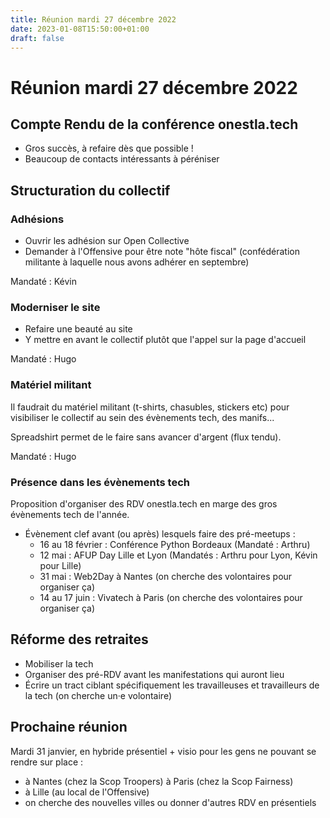 ```yaml
---
title: Réunion mardi 27 décembre 2022
date: 2023-01-08T15:50:00+01:00
draft: false
---
```


# Réunion mardi 27 décembre 2022

## Compte Rendu de la conférence onestla.tech

* Gros succès, à refaire dès que possible !
* Beaucoup de contacts intéressants à péréniser

## Structuration du collectif

### Adhésions

* Ouvrir les adhésion sur Open Collective
* Demander à l'Offensive pour être note "hôte fiscal" (confédération militante à laquelle nous avons adhérer en septembre)

Mandaté : Kévin

### Moderniser le site

* Refaire une beauté au site
* Y mettre en avant le collectif plutôt que l'appel sur la page d'accueil

Mandaté : Hugo

### Matériel militant

Il faudrait du matériel militant (t-shirts, chasubles, stickers etc) pour visibiliser le collectif au sein des évènements tech, des manifs...

Spreadshirt permet de le faire sans avancer d'argent (flux tendu).

Mandaté : Hugo

### Présence dans les évènements tech

Proposition d'organiser des RDV onestla.tech en marge des gros évènements tech de l'année.

* Évènement clef avant (ou après) lesquels faire des pré-meetups :
  * 16 au 18 février : Conférence Python Bordeaux (Mandaté : Arthru)
  * 12 mai : AFUP Day Lille et Lyon (Mandatés : Arthru pour Lyon, Kévin pour Lille)
  * 31 mai : Web2Day à Nantes (on cherche des volontaires pour organiser ça)
  * 14 au 17 juin : Vivatech à Paris (on cherche des volontaires pour organiser ça)

## Réforme des retraites

* Mobiliser la tech
* Organiser des pré-RDV avant les manifestations qui auront lieu
* Écrire un tract ciblant spécifiquement les travailleuses et travailleurs de la tech (on cherche un·e volontaire)

## Prochaine réunion

Mardi 31 janvier, en hybride présentiel + visio pour les gens ne pouvant se rendre sur place :

* à Nantes (chez la Scop Troopers)
à Paris (chez la Scop Fairness)
* à Lille (au local de l'Offensive)
* on cherche des nouvelles villes ou donner d'autres RDV en présentiels
